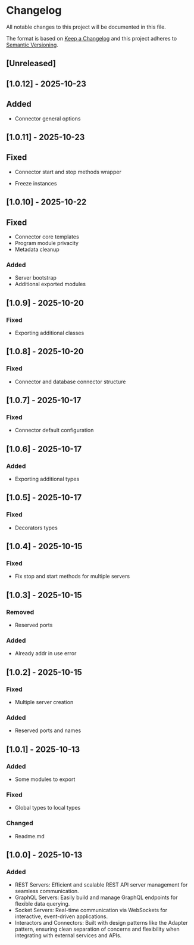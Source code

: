# Changelog

All notable changes to this project will be documented in this file.

The format is based on [Keep a Changelog](http://keepachangelog.com/en/1.0.0/) and this project
adheres to [Semantic Versioning](http://semver.org/spec/v2.0.0.html).

## [Unreleased]

## [1.0.12] - 2025-10-23

## Added

- Connector general options

## [1.0.11] - 2025-10-23

## Fixed

- Connector start and stop methods wrapper

- Freeze instances

## [1.0.10] - 2025-10-22

## Fixed

- Connector core templates
- Program module privacity
- Metadata cleanup

### Added

- Server bootstrap
- Additional exported modules

## [1.0.9] - 2025-10-20

### Fixed

- Exporting additional classes

## [1.0.8] - 2025-10-20

### Fixed

- Connector and database connector structure

## [1.0.7] - 2025-10-17

### Fixed

- Connector default configuration

## [1.0.6] - 2025-10-17

### Added

- Exporting additional types

## [1.0.5] - 2025-10-17

### Fixed

- Decorators types

## [1.0.4] - 2025-10-15

### Fixed

- Fix stop and start methods for multiple servers

## [1.0.3] - 2025-10-15

### Removed

- Reserved ports

### Added

- Already addr in use error

## [1.0.2] - 2025-10-15

### Fixed

- Multiple server creation

### Added

- Reserved ports and names

## [1.0.1] - 2025-10-13

### Added

- Some modules to export

### Fixed

- Global types to local types

### Changed

- Readme.md

## [1.0.0] - 2025-10-13

### Added

- REST Servers: Efficient and scalable REST API server management for seamless communication.
- GraphQL Servers: Easily build and manage GraphQL endpoints for flexible data querying.
- Socket Servers: Real-time communication via WebSockets for interactive, event-driven applications.
- Interactors and Connectors: Built with design patterns like the Adapter pattern, ensuring clean
  separation of concerns and flexibility when integrating with external services and APIs.
